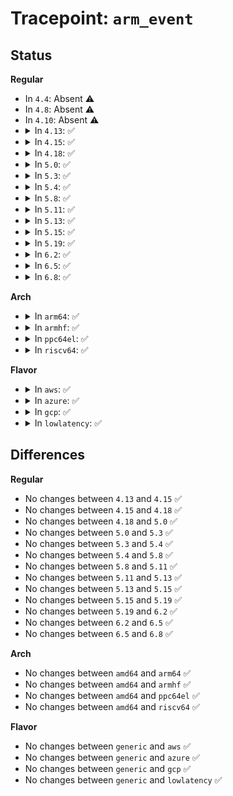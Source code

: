 # Tracepoint: <code>arm_event</code>

## Status
<b>Regular</b>
<ul>
<li>
In <code>4.4</code>: Absent ⚠️
</li>
<li>
In <code>4.8</code>: Absent ⚠️
</li>
<li>
In <code>4.10</code>: Absent ⚠️
</li>
<li>
<details>
<summary>In <code>4.13</code>: ✅</summary>

Event:

```c
struct trace_event_raw_arm_event {
    struct trace_entry ent;
    u64 mpidr;
    u64 midr;
    u32 running_state;
    u32 psci_state;
    u8 affinity;
    char __data[0];
};
```
Function:

```c
void trace_event_raw_event_arm_event(void *__data, const struct cper_sec_proc_arm *proc);
```
</details>
</li>
<li>
<details>
<summary>In <code>4.15</code>: ✅</summary>

Event:

```c
struct trace_event_raw_arm_event {
    struct trace_entry ent;
    u64 mpidr;
    u64 midr;
    u32 running_state;
    u32 psci_state;
    u8 affinity;
    char __data[0];
};
```
Function:

```c
void trace_event_raw_event_arm_event(void *__data, const struct cper_sec_proc_arm *proc);
```
</details>
</li>
<li>
<details>
<summary>In <code>4.18</code>: ✅</summary>

Event:

```c
struct trace_event_raw_arm_event {
    struct trace_entry ent;
    u64 mpidr;
    u64 midr;
    u32 running_state;
    u32 psci_state;
    u8 affinity;
    char __data[0];
};
```
Function:

```c
void trace_event_raw_event_arm_event(void *__data, const struct cper_sec_proc_arm *proc);
```
</details>
</li>
<li>
<details>
<summary>In <code>5.0</code>: ✅</summary>

Event:

```c
struct trace_event_raw_arm_event {
    struct trace_entry ent;
    u64 mpidr;
    u64 midr;
    u32 running_state;
    u32 psci_state;
    u8 affinity;
    char __data[0];
};
```
Function:

```c
void trace_event_raw_event_arm_event(void *__data, const struct cper_sec_proc_arm *proc);
```
</details>
</li>
<li>
<details>
<summary>In <code>5.3</code>: ✅</summary>

Event:

```c
struct trace_event_raw_arm_event {
    struct trace_entry ent;
    u64 mpidr;
    u64 midr;
    u32 running_state;
    u32 psci_state;
    u8 affinity;
    char __data[0];
};
```
Function:

```c
void trace_event_raw_event_arm_event(void *__data, const struct cper_sec_proc_arm *proc);
```
</details>
</li>
<li>
<details>
<summary>In <code>5.4</code>: ✅</summary>

Event:

```c
struct trace_event_raw_arm_event {
    struct trace_entry ent;
    u64 mpidr;
    u64 midr;
    u32 running_state;
    u32 psci_state;
    u8 affinity;
    char __data[0];
};
```
Function:

```c
void trace_event_raw_event_arm_event(void *__data, const struct cper_sec_proc_arm *proc);
```
</details>
</li>
<li>
<details>
<summary>In <code>5.8</code>: ✅</summary>

Event:

```c
struct trace_event_raw_arm_event {
    struct trace_entry ent;
    u64 mpidr;
    u64 midr;
    u32 running_state;
    u32 psci_state;
    u8 affinity;
    char __data[0];
};
```
Function:

```c
void trace_event_raw_event_arm_event(void *__data, const struct cper_sec_proc_arm *proc);
```
</details>
</li>
<li>
<details>
<summary>In <code>5.11</code>: ✅</summary>

Event:

```c
struct trace_event_raw_arm_event {
    struct trace_entry ent;
    u64 mpidr;
    u64 midr;
    u32 running_state;
    u32 psci_state;
    u8 affinity;
    char __data[0];
};
```
Function:

```c
void trace_event_raw_event_arm_event(void *__data, const struct cper_sec_proc_arm *proc);
```
</details>
</li>
<li>
<details>
<summary>In <code>5.13</code>: ✅</summary>

Event:

```c
struct trace_event_raw_arm_event {
    struct trace_entry ent;
    u64 mpidr;
    u64 midr;
    u32 running_state;
    u32 psci_state;
    u8 affinity;
    char __data[0];
};
```
Function:

```c
void trace_event_raw_event_arm_event(void *__data, const struct cper_sec_proc_arm *proc);
```
</details>
</li>
<li>
<details>
<summary>In <code>5.15</code>: ✅</summary>

Event:

```c
struct trace_event_raw_arm_event {
    struct trace_entry ent;
    u64 mpidr;
    u64 midr;
    u32 running_state;
    u32 psci_state;
    u8 affinity;
    char __data[0];
};
```
Function:

```c
void trace_event_raw_event_arm_event(void *__data, const struct cper_sec_proc_arm *proc);
```
</details>
</li>
<li>
<details>
<summary>In <code>5.19</code>: ✅</summary>

Event:

```c
struct trace_event_raw_arm_event {
    struct trace_entry ent;
    u64 mpidr;
    u64 midr;
    u32 running_state;
    u32 psci_state;
    u8 affinity;
    char __data[0];
};
```
Function:

```c
void trace_event_raw_event_arm_event(void *__data, const struct cper_sec_proc_arm *proc);
```
</details>
</li>
<li>
<details>
<summary>In <code>6.2</code>: ✅</summary>

Event:

```c
struct trace_event_raw_arm_event {
    struct trace_entry ent;
    u64 mpidr;
    u64 midr;
    u32 running_state;
    u32 psci_state;
    u8 affinity;
    char __data[0];
};
```
Function:

```c
void trace_event_raw_event_arm_event(void *__data, const struct cper_sec_proc_arm *proc);
```
</details>
</li>
<li>
<details>
<summary>In <code>6.5</code>: ✅</summary>

Event:

```c
struct trace_event_raw_arm_event {
    struct trace_entry ent;
    u64 mpidr;
    u64 midr;
    u32 running_state;
    u32 psci_state;
    u8 affinity;
    char __data[0];
};
```
Function:

```c
void trace_event_raw_event_arm_event(void *__data, const struct cper_sec_proc_arm *proc);
```
</details>
</li>
<li>
<details>
<summary>In <code>6.8</code>: ✅</summary>

Event:

```c
struct trace_event_raw_arm_event {
    struct trace_entry ent;
    u64 mpidr;
    u64 midr;
    u32 running_state;
    u32 psci_state;
    u8 affinity;
    char __data[0];
};
```
Function:

```c
void trace_event_raw_event_arm_event(void *__data, const struct cper_sec_proc_arm *proc);
```
</details>
</li>
</ul>
<b>Arch</b>
<ul>
<li>
<details>
<summary>In <code>arm64</code>: ✅</summary>

Event:

```c
struct trace_event_raw_arm_event {
    struct trace_entry ent;
    u64 mpidr;
    u64 midr;
    u32 running_state;
    u32 psci_state;
    u8 affinity;
    char __data[0];
};
```
Function:

```c
void trace_event_raw_event_arm_event(void *__data, const struct cper_sec_proc_arm *proc);
```
</details>
</li>
<li>
<details>
<summary>In <code>armhf</code>: ✅</summary>

Event:

```c
struct trace_event_raw_arm_event {
    struct trace_entry ent;
    u64 mpidr;
    u64 midr;
    u32 running_state;
    u32 psci_state;
    u8 affinity;
    char __data[0];
};
```
Function:

```c
void trace_event_raw_event_arm_event(void *__data, const struct cper_sec_proc_arm *proc);
```
</details>
</li>
<li>
<details>
<summary>In <code>ppc64el</code>: ✅</summary>

Event:

```c
struct trace_event_raw_arm_event {
    struct trace_entry ent;
    u64 mpidr;
    u64 midr;
    u32 running_state;
    u32 psci_state;
    u8 affinity;
    char __data[0];
};
```
Function:

```c
void trace_event_raw_event_arm_event(void *__data, const struct cper_sec_proc_arm *proc);
```
</details>
</li>
<li>
<details>
<summary>In <code>riscv64</code>: ✅</summary>

Event:

```c
struct trace_event_raw_arm_event {
    struct trace_entry ent;
    u64 mpidr;
    u64 midr;
    u32 running_state;
    u32 psci_state;
    u8 affinity;
    char __data[0];
};
```
Function:

```c
void trace_event_raw_event_arm_event(void *__data, const struct cper_sec_proc_arm *proc);
```
</details>
</li>
</ul>
<b>Flavor</b>
<ul>
<li>
<details>
<summary>In <code>aws</code>: ✅</summary>

Event:

```c
struct trace_event_raw_arm_event {
    struct trace_entry ent;
    u64 mpidr;
    u64 midr;
    u32 running_state;
    u32 psci_state;
    u8 affinity;
    char __data[0];
};
```
Function:

```c
void trace_event_raw_event_arm_event(void *__data, const struct cper_sec_proc_arm *proc);
```
</details>
</li>
<li>
<details>
<summary>In <code>azure</code>: ✅</summary>

Event:

```c
struct trace_event_raw_arm_event {
    struct trace_entry ent;
    u64 mpidr;
    u64 midr;
    u32 running_state;
    u32 psci_state;
    u8 affinity;
    char __data[0];
};
```
Function:

```c
void trace_event_raw_event_arm_event(void *__data, const struct cper_sec_proc_arm *proc);
```
</details>
</li>
<li>
<details>
<summary>In <code>gcp</code>: ✅</summary>

Event:

```c
struct trace_event_raw_arm_event {
    struct trace_entry ent;
    u64 mpidr;
    u64 midr;
    u32 running_state;
    u32 psci_state;
    u8 affinity;
    char __data[0];
};
```
Function:

```c
void trace_event_raw_event_arm_event(void *__data, const struct cper_sec_proc_arm *proc);
```
</details>
</li>
<li>
<details>
<summary>In <code>lowlatency</code>: ✅</summary>

Event:

```c
struct trace_event_raw_arm_event {
    struct trace_entry ent;
    u64 mpidr;
    u64 midr;
    u32 running_state;
    u32 psci_state;
    u8 affinity;
    char __data[0];
};
```
Function:

```c
void trace_event_raw_event_arm_event(void *__data, const struct cper_sec_proc_arm *proc);
```
</details>
</li>
</ul>

## Differences
<b>Regular</b>
<ul>
<li>
No changes between <code>4.13</code> and <code>4.15</code> ✅
</li>
<li>
No changes between <code>4.15</code> and <code>4.18</code> ✅
</li>
<li>
No changes between <code>4.18</code> and <code>5.0</code> ✅
</li>
<li>
No changes between <code>5.0</code> and <code>5.3</code> ✅
</li>
<li>
No changes between <code>5.3</code> and <code>5.4</code> ✅
</li>
<li>
No changes between <code>5.4</code> and <code>5.8</code> ✅
</li>
<li>
No changes between <code>5.8</code> and <code>5.11</code> ✅
</li>
<li>
No changes between <code>5.11</code> and <code>5.13</code> ✅
</li>
<li>
No changes between <code>5.13</code> and <code>5.15</code> ✅
</li>
<li>
No changes between <code>5.15</code> and <code>5.19</code> ✅
</li>
<li>
No changes between <code>5.19</code> and <code>6.2</code> ✅
</li>
<li>
No changes between <code>6.2</code> and <code>6.5</code> ✅
</li>
<li>
No changes between <code>6.5</code> and <code>6.8</code> ✅
</li>
</ul>
<b>Arch</b>
<ul>
<li>
No changes between <code>amd64</code> and <code>arm64</code> ✅
</li>
<li>
No changes between <code>amd64</code> and <code>armhf</code> ✅
</li>
<li>
No changes between <code>amd64</code> and <code>ppc64el</code> ✅
</li>
<li>
No changes between <code>amd64</code> and <code>riscv64</code> ✅
</li>
</ul>
<b>Flavor</b>
<ul>
<li>
No changes between <code>generic</code> and <code>aws</code> ✅
</li>
<li>
No changes between <code>generic</code> and <code>azure</code> ✅
</li>
<li>
No changes between <code>generic</code> and <code>gcp</code> ✅
</li>
<li>
No changes between <code>generic</code> and <code>lowlatency</code> ✅
</li>
</ul>
